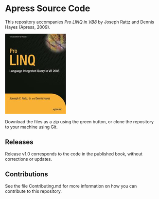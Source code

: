 # Apress Source Code

This repository accompanies [*Pro LINQ in VB8*](http://www.apress.com/9781430216445) by Joseph Rattz and Dennis Hayes (Apress, 2009).

![Cover image](9781430216445.jpg)

Download the files as a zip using the green button, or clone the repository to your machine using Git.

## Releases

Release v1.0 corresponds to the code in the published book, without corrections or updates.

## Contributions

See the file Contributing.md for more information on how you can contribute to this repository.
